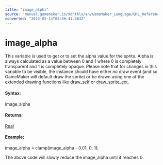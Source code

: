 ```yaml
---
title: "image_alpha"
source: "manual.gamemaker.io/monthly/en/GameMaker_Language/GML_Reference/Asset_Management/Sprites/Sprite_Instance_Variables/image_alpha.htm"
converted: "2025-09-14T03:59:41.683Z"
---
```


# image\_alpha

This variable is used to get or to set the alpha value for the sprite. Alpha is always calculated as a value between 0 and 1 where 0 is completely transparent and 1 is completely opaque. Please note that for changes in this variable to be visible, the instance should have either _no_ draw event (and so GameMaker will default draw the sprite) or be drawn using one of the extended drawing functions like [draw\_self](../../../Drawing/Sprites_And_Tiles/draw_self.md) or [draw\_sprite\_ext](../../../Drawing/Sprites_And_Tiles/draw_sprite_ext.md).

#### Syntax:

image\_alpha

#### Returns:

[Real](../../../../GML_Overview/Data_Types.md)

#### Example:

image\_alpha = clamp(image\_alpha - 0.01, 0, 1);

The above code will slowly reduce the image\_alpha until it reaches 0.